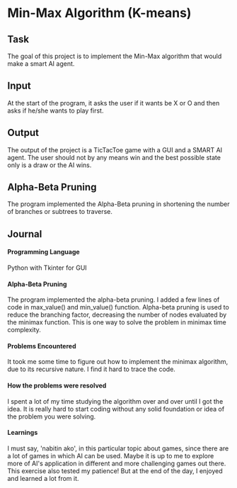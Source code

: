 # Min-Max Algorithm (K-means)

## Task
 The goal of this project is to implement the Min-Max algorithm that would make a smart AI agent.

## Input
At the start of the program, it asks the user if it wants be X or O and then asks if he/she wants to play first.

## Output
The output of the project is a TicTacToe game with a GUI and a SMART AI agent. The user should not by any means win and the best possible state only is a draw or the AI wins.

## Alpha-Beta Pruning
The program implemented the Alpha-Beta pruning in shortening the number of branches or subtrees to traverse.

## Journal
#### Programming Language
Python with Tkinter for GUI

#### Alpha-Beta Pruning
The program implemented the alpha-beta pruning. I added a few lines of code in max_value() and min_value() function. Alpha-beta pruning is used to reduce the branching factor, decreasing the number of nodes evaluated by the minimax function. This is one way to solve the problem in minimax time complexity.

#### Problems Encountered
It took me some time to figure out how to implement the minimax algorithm, due to its recursive nature. I find it hard to trace the code.

#### How the problems were resolved
I spent a lot of my time studying the algorithm over and over until I got the idea. It is really hard to start coding without any solid foundation or idea of the problem you were solving.

#### Learnings
I must say, 'nabitin ako', in this particular topic about games, since there are a lot of games in which AI can be used. Maybe it is up to me to explore more of AI's application in different and more challenging games out there. This exercise also tested my patience! But at the end of the day, I enjoyed and learned a lot from it.
